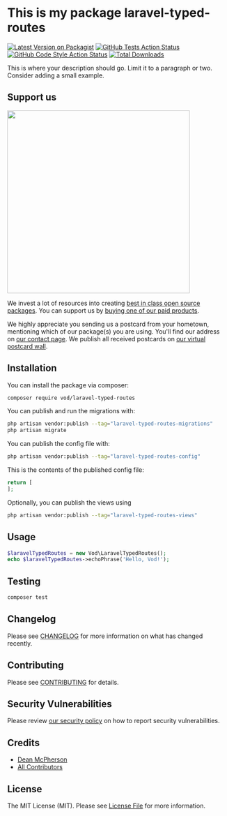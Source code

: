 # This is my package laravel-typed-routes

[![Latest Version on Packagist](https://img.shields.io/packagist/v/vod/laravel-typed-routes.svg?style=flat-square)](https://packagist.org/packages/vod/laravel-typed-routes)
[![GitHub Tests Action Status](https://img.shields.io/github/actions/workflow/status/vod/laravel-typed-routes/run-tests.yml?branch=main&label=tests&style=flat-square)](https://github.com/vod/laravel-typed-routes/actions?query=workflow%3Arun-tests+branch%3Amain)
[![GitHub Code Style Action Status](https://img.shields.io/github/actions/workflow/status/vod/laravel-typed-routes/fix-php-code-style-issues.yml?branch=main&label=code%20style&style=flat-square)](https://github.com/vod/laravel-typed-routes/actions?query=workflow%3A"Fix+PHP+code+style+issues"+branch%3Amain)
[![Total Downloads](https://img.shields.io/packagist/dt/vod/laravel-typed-routes.svg?style=flat-square)](https://packagist.org/packages/vod/laravel-typed-routes)

This is where your description should go. Limit it to a paragraph or two. Consider adding a small example.

## Support us

[<img src="https://github-ads.s3.eu-central-1.amazonaws.com/laravel-typed-routes.jpg?t=1" width="419px" />](https://spatie.be/github-ad-click/laravel-typed-routes)

We invest a lot of resources into creating [best in class open source packages](https://spatie.be/open-source). You can support us by [buying one of our paid products](https://spatie.be/open-source/support-us).

We highly appreciate you sending us a postcard from your hometown, mentioning which of our package(s) you are using. You'll find our address on [our contact page](https://spatie.be/about-us). We publish all received postcards on [our virtual postcard wall](https://spatie.be/open-source/postcards).

## Installation

You can install the package via composer:

```bash
composer require vod/laravel-typed-routes
```

You can publish and run the migrations with:

```bash
php artisan vendor:publish --tag="laravel-typed-routes-migrations"
php artisan migrate
```

You can publish the config file with:

```bash
php artisan vendor:publish --tag="laravel-typed-routes-config"
```

This is the contents of the published config file:

```php
return [
];
```

Optionally, you can publish the views using

```bash
php artisan vendor:publish --tag="laravel-typed-routes-views"
```

## Usage

```php
$laravelTypedRoutes = new Vod\LaravelTypedRoutes();
echo $laravelTypedRoutes->echoPhrase('Hello, Vod!');
```

## Testing

```bash
composer test
```

## Changelog

Please see [CHANGELOG](CHANGELOG.md) for more information on what has changed recently.

## Contributing

Please see [CONTRIBUTING](CONTRIBUTING.md) for details.

## Security Vulnerabilities

Please review [our security policy](../../security/policy) on how to report security vulnerabilities.

## Credits

- [Dean McPherson](https://github.com/deanmcpherson)
- [All Contributors](../../contributors)

## License

The MIT License (MIT). Please see [License File](LICENSE.md) for more information.
